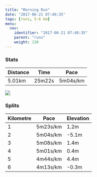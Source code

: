 ```yaml
---
title: "Morning Run"
date: "2017-06-21 07:40:35"
tags: [runs, 5-6 km]
menu:
  nav:
    identifier: "2017-06-21 07:40:35"
    parent: "runs"
    weight: 130
---
```


### Stats

| Distance | Time | Pace |
|----------|------|------|
|5.01km|25m22s|5m04s/km|

<img src='https://maps.googleapis.com/maps/api/staticmap?maptype=roadmap&path=enc:wujeIhivLz@dOfCrAHlF|AiAMeFfAgCzD}@jChEcKlEC}E`C_DrCKnBhEaK|D@oF|BkC~CEdB|D_K`EO{DlAyCxDy@bChE}JjEScDjAkDlCoAxCfBTdC_KnDp@yHlE{AjCdE_K|EKkFdC{ChDE~AjD_KxEM{E~BeDdDCbBzD{HlD&key=AIzaSyAfqMeaZ1CCJFGP5cWud__oZnT_Pybg-1M&size=800x800&markers=color:yellow|label:S|53.4718,-2.24933&markers=color:green|label:F|53.46993999999997,-2.252949999999999'>

### Splits

| Kilometre | Pace | Elevation |
|------|------|-----------|
|1|5m23s/km|1.2m|
|2|5m04s/km|-5.1m|
|3|5m08s/km|1.4m|
|4|5m01s/km|0.4m|
|5|4m44s/km|4.4m|
|6|4m13s/km|-0.3m|
